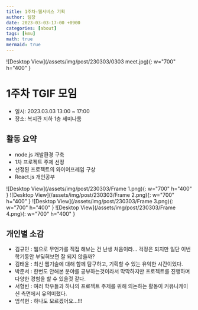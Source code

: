 ```yaml
---
title: 1주차-웹서비스 기획
author: 팀장
date: 2023-03-03-17-00 +0900
categories: [about]
tags: [kmu]
math: true
mermaid: true
---
```


![Desktop View](/assets/img/post/230303/0303 meet.jpg){: w="700" h="400" }

# 1주차 TGIF 모임

- 일시: 2023.03.03 13:00 ~ 17:00
- 장소: 복지관 지하 1층 세미나룸

## 활동 요약

- node.js 개발환경 구축
- 1차 프로젝트 주제 선정
- 선정된 프로젝트의 와이어프레임 구상
- React.js 개인공부

![Desktop View](/assets/img/post/230303/Frame 1.png){: w="700" h="400" }
![Desktop View](/assets/img/post/230303/Frame 2.png){: w="700" h="400" }
![Desktop View](/assets/img/post/230303/Frame 3.png){: w="700" h="400" }
![Desktop View](/assets/img/post/230303/Frame 4.png){: w="700" h="400" }

## 개인별 소감

- 김규민 : 웹으로 무언가를 직접 해보는 건 난생 처음이라... 걱정은 되지만 일단 이번 학기동안 부딪혀보면 잘 되지 않을까?
- 김태윤 : 최신 웹기술에 대해 함께 탐구하고, 기획할 수 있는 유익한 시간이었다.
- 박준서 : 한번도 안해본 분야를 공부하는것이라서 막막하지만 프로젝트를 진행하며 다양한 경험을 할 수 있을것 같다.
- 서형빈 : 여러 학우들과 하나의 프로젝트 주제를 위해 의논하는 활동이 커뮤니케이션 측면에서 유의미했다.
- 엄석현 : 하나도 모르겠어요...!!!
